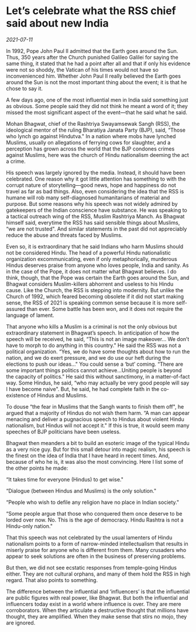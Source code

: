 # Let’s celebrate what the RSS chief said about new India

*2021-07-11*

In 1992, Pope John Paul II admitted that the Earth goes around the Sun.
Thus, 350 years after the Church punished Galileo Galilei for saying the
same thing, it stated that he had a point after all and that if only his
evidence were not so shoddy, the Vatican of his times would not have so
inconvenienced him. Whether John Paul II really believed the Earth goes
around the Sun is not the most important thing about the event; it is
that he chose to say it.

A few days ago, one of the most influential men in India said something
just as obvious. Some people said they did not think he meant a word of
it; they missed the most significant aspect of the event—that he said
what he said.

Mohan Bhagwat, chief of the Rashtriya Swayamsewak Sangh (RSS), the
ideological mentor of the ruling Bharatiya Janata Party (BJP), said,
“Those who lynch go against Hindutva." In a nation where mobs have
lynched Muslims, usually on allegations of ferrying cows for slaughter,
and a perception has grown across the world that the BJP condones crimes
against Muslims, here was the church of Hindu nationalism deeming the
act a crime.

His speech was largely ignored by the media. Instead, it should have
been celebrated. One reason why it got little attention has something to
with the corrupt nature of storytelling—good news, hope and happiness do
not travel as far as bad things. Also, even considering the idea that
the RSS is humane will rob many self-diagnosed humanitarians of material
and purpose. But some reasons why his speech was not widely admired by
gatekeepers of the Indian conscience have substance. He was speaking to
a tactical outreach wing of the RSS, Muslim Rashtriya Manch. As Bhagwat
himself said, everytime the RSS has said sensible things about Muslims,
“we are not trusted". And similar statements in the past did not
appreciably reduce the abuse and threats faced by Muslims.

Even so, it is extraordinary that he said Indians who harm Muslims
should not be considered Hindu. The head of a powerful Hindu
nationalistic organization excommunicating, even if only metaphorically,
murderous Hindus deserves praise from anyone who loves people, India and
sanity. As in the case of the Pope, it does not matter what Bhagwat
believes. I do think, though, that the Pope was certain the Earth goes
around the Sun, and Bhagwat considers Muslim-killers abhorrent and
useless to his Hindu cause. Like the Church, the RSS is stepping into
modernity. But unlike the Church of 1992, which feared becoming obsolete
if it did not start making sense, the RSS of 2021 is speaking common
sense because it is more self-assured than ever. Some battle has been
won, and it does not require the language of lament.

That anyone who kills a Muslim is a criminal is not the only obvious but
extraordinary statement in Bhagwat’s speech. In anticipation of how the
speech will be received, he said, “This is not an image makeover… We
don’t have to morph to do anything in this country." He said the RSS was
not a political organization. “Yes, we do have some thoughts about how
to run the nation, and we do exert pressure, and we do use our heft
during the elections to push our ideas…" You could sense a ‘but’ coming.
“There are some important things politics cannot achieve…Uniting people
is beyond the capacity of politics." He said this without sanctimony, in
a matter-of-fact way. Some Hindus, he said, “who may actually be very
good people will say I have become naive". But, he said, he had complete
faith in the co-existence of Hindus and Muslims.

To douse “the fear in Muslims that the Sangh wants to finish them off",
he argued that a majority of Hindus do not wish them harm. “A man can
appear menacing and deliver a pugnacious speech to Hindus about violent
Hindu nationalism, but Hindus will not accept it." If this is true, it
would seem many speeches of BJP politicians have been useless.

Bhagwat then meanders a bit to build an esoteric image of the typical
Hindu as a very nice guy. But for this small detour into magic realism,
his speech is the finest on the idea of India that I have heard in
recent times. And, because of who he is, it was also the most
convincing. Here I list some of the other points he made:

“It takes time for everyone (Hindus) to get wise."

“Dialogue (between Hindus and Muslims) is the only solution."

“People who wish to defile any religion have no place in Indian
society."

“Some people argue that those who conquered them once deserve to be
lorded over now. No. This is the age of democracy. Hindu Rashtra is not
a Hindu-only nation."

That this speech was not celebrated by the usual lamenters of Hindu
nationalism points to a form of narrow-minded intellectualism that
results in miserly praise for anyone who is different from them. Many
crusaders who appear to seek solutions are often in the business of
preserving problems.

But then, we did not see ecstatic responses from temple-going Hindus
either. They are not cultural orphans, and many of them hold the RSS in
high regard. That also points to something.

The difference between the influential and ‘influencers’ is that the
influential are public figures with real power, like Bhagwat. But both
the influential and influencers today exist in a world where influence
is over. They are mere corroborators. When they articulate a destructive
thought that millions have thought, they are amplified. When they make
sense that stirs no mojo, they are ignored.
